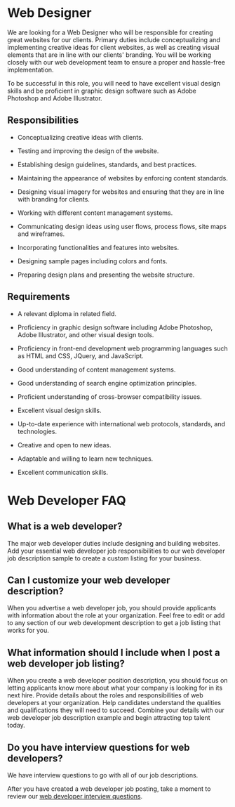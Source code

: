 # Web Designer

We are looking for a Web Designer who will be responsible for creating great websites for our clients. Primary duties include conceptualizing and implementing creative ideas for client websites, as well as creating visual elements that are in line with our clients' branding. You will be working closely with our web development team to ensure a proper and hassle-free implementation.

To be successful in this role, you will need to have excellent visual design skills and be proficient in graphic design software such as Adobe Photoshop and Adobe Illustrator.

## Responsibilities

* Conceptualizing creative ideas with clients.

* Testing and improving the design of the website.

* Establishing design guidelines, standards, and best practices.

* Maintaining the appearance of websites by enforcing content standards.

* Designing visual imagery for websites and ensuring that they are in line with branding for clients.

* Working with different content management systems.

* Communicating design ideas using user flows, process flows, site maps and wireframes.

* Incorporating functionalities and features into websites.

* Designing sample pages including colors and fonts.

* Preparing design plans and presenting the website structure.

## Requirements

* A relevant diploma in related field.

* Proficiency in graphic design software including Adobe Photoshop, Adobe Illustrator, and other visual design tools.

* Proficiency in front-end development web programming languages such as HTML and CSS, JQuery, and JavaScript.

* Good understanding of content management systems.

* Good understanding of search engine optimization principles.

* Proficient understanding of cross-browser compatibility issues.

* Excellent visual design skills.

* Up-to-date experience with international web protocols, standards, and technologies.

* Creative and open to new ideas.

* Adaptable and willing to learn new techniques.

* Excellent communication skills.
# Web Developer FAQ

## What is a web developer?

The major web developer duties include designing and building websites. Add your essential web developer job responsibilities to our web developer job description sample to create a custom listing for your business.

## Can I customize your web developer description?

When you advertise a web developer job, you should provide applicants with information about the role at your organization. Feel free to edit or add to any section of our web development description to get a job listing that works for you.

## What information should I include when I post a web developer job listing?

When you create a web developer position description, you should focus on letting applicants know more about what your company is looking for in its next hire. Provide details about the roles and responsibilities of web developers at your organization. Help candidates understand the qualities and qualifications they will need to succeed. Combine your details with our web developer job description example and begin attracting top talent today.

## Do you have interview questions for web developers?

We have interview questions to go with all of our job descriptions.

After you have created a web developer job posting, take a moment to review our <a
href="https://www.betterteam.com/web-developer-interview-questions">web developer interview questions</a>.

